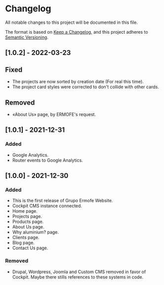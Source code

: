 # Changelog

All notable changes to this project will be documented in this file.

The format is based on [Keep a Changelog](https://keepachangelog.com/en/1.0.0/),
and this project adheres to [Semantic Versioning](https://semver.org/spec/v2.0.0.html).

## [1.0.2] - 2022-03-23

## Fixed
- The projects are now sorted by creation date (For real this time).
- The project card styles were corrected to don't collide with other cards.

## Removed
- «About Us» page, by ERMOFE's request.

## [1.0.1] - 2021-12-31
### Added
- Google Analytics.
- Router events to Google Analytics.

## [1.0.0] - 2021-12-30
### Added
- This is the first release of Grupo Ermofe Website.
- Cockpit CMS instance connected.
- Home page.
- Projects page.
- Products page.
- About Us page.
- Why aluminium? page.
- Clients page.
- Blog page.
- Contact Us page.

### Removed
- Drupal, Wordpress, Joomla and Custom CMS removed in favor of Cockpit. Maybe there stills references to these systems in code.